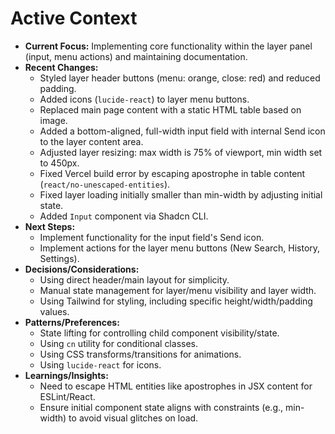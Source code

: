 # Active Context

*   **Current Focus:** Implementing core functionality within the layer panel (input, menu actions) and maintaining documentation.
*   **Recent Changes:**
    *   Styled layer header buttons (menu: orange, close: red) and reduced padding.
    *   Added icons (`lucide-react`) to layer menu buttons.
    *   Replaced main page content with a static HTML table based on image.
    *   Added a bottom-aligned, full-width input field with internal Send icon to the layer content area.
    *   Adjusted layer resizing: max width is 75% of viewport, min width set to 450px.
    *   Fixed Vercel build error by escaping apostrophe in table content (`react/no-unescaped-entities`).
    *   Fixed layer loading initially smaller than min-width by adjusting initial state.
    *   Added `Input` component via Shadcn CLI.
*   **Next Steps:**
    *   Implement functionality for the input field's Send icon.
    *   Implement actions for the layer menu buttons (New Search, History, Settings).
*   **Decisions/Considerations:**
    *   Using direct header/main layout for simplicity.
    *   Manual state management for layer/menu visibility and layer width.
    *   Using Tailwind for styling, including specific height/width/padding values.
*   **Patterns/Preferences:**
    *   State lifting for controlling child component visibility/state.
    *   Using `cn` utility for conditional classes.
    *   Using CSS transforms/transitions for animations.
    *   Using `lucide-react` for icons.
*   **Learnings/Insights:**
    *   Need to escape HTML entities like apostrophes in JSX content for ESLint/React.
    *   Ensure initial component state aligns with constraints (e.g., min-width) to avoid visual glitches on load. 
